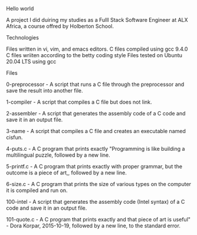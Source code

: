 Hello world

A project I did duiring my studies as a Fulll Stack Software Engineer at ALX Africa, a course offred by Holberton School. 

Technologies 

Files written in vi, vim, and emacs editors. 
C files compiled using gcc 9.4.0
C files wriiten according to the betty coding style 
Files tested on Ubuntu 20.04 LTS using gcc

Files

0-preprocessor - A script that runs a C file through the preprocessor and save the result into another file. 

1-compiler - A  script that compiles a C file but does not link.

2-assembler - A script that generates the assembly code of a C code and save it in an output file.

3-name - A script that compiles a C file and creates an executable named cisfun.

4-puts.c - A C program that prints exactly "Programming is like building a multilingual puzzle, followed by a new line. 

5-printf.c - A C program that prints exactly with proper grammar, but the outcome is a piece of art,, followed by a new line.

6-size.c - A C program that prints the size of various types on the computer it is compiled and run on.

100-intel - A script that generates the assembly code (Intel syntax) of a C code and save it in an output file.

101-quote.c - A C program that prints exactly and that piece of art is useful" - Dora Korpar, 2015-10-19, followed by a new line, to the standard error.
